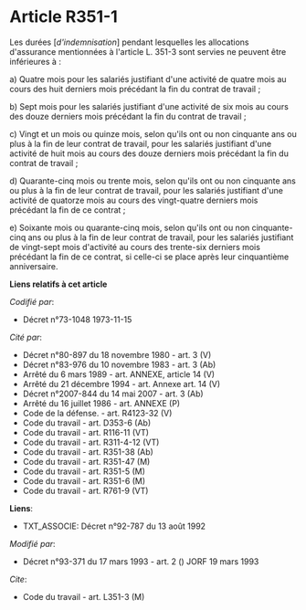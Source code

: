 # Article R351-1

Les durées [*d'indemnisation*] pendant lesquelles les allocations d'assurance mentionnées à l'article L. 351-3 sont servies
ne peuvent être inférieures à :

a) Quatre mois pour les salariés justifiant d'une activité de quatre mois au cours des huit derniers mois précédant la fin du
contrat de travail ;

b) Sept mois pour les salariés justifiant d'une activité de six mois au cours des douze derniers mois précédant la fin du
contrat de travail ;

c) Vingt et un mois ou quinze mois, selon qu'ils ont ou non cinquante ans ou plus à la fin de leur contrat de travail, pour
les salariés justifiant d'une activité de huit mois au cours des douze derniers mois précédant la fin du contrat de travail ;

d) Quarante-cinq mois ou trente mois, selon qu'ils ont ou non cinquante ans ou plus à la fin de leur contrat de travail, pour
les salariés justifiant d'une activité de quatorze mois au cours des vingt-quatre derniers mois précédant la fin de ce
contrat ;

e) Soixante mois ou quarante-cinq mois, selon qu'ils ont ou non cinquante-cinq ans ou plus à la fin de leur contrat de
travail, pour les salariés justifiant de vingt-sept mois d'activité au cours des trente-six derniers mois précédant la fin de
ce contrat, si celle-ci se place après leur cinquantième anniversaire.

**Liens relatifs à cet article**

_Codifié par_:

  - Décret n°73-1048 1973-11-15

_Cité par_:

  - Décret n°80-897 du 18 novembre 1980 - art. 3 (V)
  - Décret n°83-976 du 10 novembre 1983 - art. 3 (Ab)
  - Arrêté du 6 mars 1989 - art. ANNEXE, article 14 (V)
  - Arrêté du 21 décembre 1994 - art. Annexe art. 14 (V)
  - Décret n°2007-844 du 14 mai 2007 - art. 3 (Ab)
  - Arrêté du 16 juillet 1986 - art. ANNEXE (P)
  - Code de la défense. - art. R4123-32 (V)
  - Code du travail - art. D353-6 (Ab)
  - Code du travail - art. R116-11 (VT)
  - Code du travail - art. R311-4-12 (VT)
  - Code du travail - art. R351-38 (Ab)
  - Code du travail - art. R351-47 (M)
  - Code du travail - art. R351-5 (M)
  - Code du travail - art. R351-6 (M)
  - Code du travail - art. R761-9 (VT)

**Liens**:

  - TXT_ASSOCIE: Décret n°92-787 du 13 août 1992

_Modifié par_:

  - Décret n°93-371 du 17 mars 1993 - art. 2 () JORF 19 mars 1993

_Cite_:

  - Code du travail - art. L351-3 (M)
